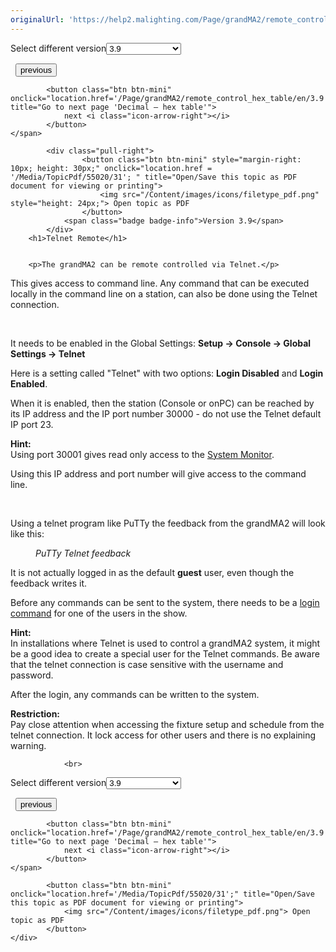 ```yaml
---
originalUrl: 'https://help2.malighting.com/Page/grandMA2/remote_control_telnet/en/3.9'
---
```


<div class="topic-navigation">

<div class="pull-right">
	<span class="pull-left">


<div class="pull-left">
<form action="/Topic/SetCurrentVersionNumber" class="form-inline" id="frmTagSelector" method="post">	<span class="form-mini">
		<div class="input-prepend"><span class="add-on">Select different version</span><select autocomplete="off" id="versionNumberId" name="versionNumberId" onchange="$(this).closest('#frmTagSelector').submit();" style="width: 120px;"><option value="">- latest -</option>
<option value="6">3.3</option>
<option value="14">3.4</option>
<option value="18">3.5</option>
<option value="21">3.6</option>
<option value="23">3.7</option>
<option value="27">3.8</option>
<option selected="selected" value="31">3.9</option>
</select></div>
		<input data-val="true" data-val-number="The field Int32 must be a number." data-val-required="The Int32 field is required." id="ProductId" name="ProductId" type="hidden" value="11">
		<input id="CurrentGuid" name="CurrentGuid" type="hidden" value="7c55db7a-ae4b-4bcd-8d3f-d2babc1d615e">
	</span>
</form></div>&nbsp;	</span>
	<span class="pull-right" style="white-space: nowrap;">
			<button class="btn btn-mini" onclick="location.href='/Page/grandMA2/remote_control_web_remote/en/3.9'; " title="Go to previous page 'Web remote'">
				<i class="icon-arrow-left"></i> previous
			</button>

			<button class="btn btn-mini" onclick="location.href='/Page/grandMA2/remote_control_hex_table/en/3.9';" title="Go to next page 'Decimal – hex table'">
				next <i class="icon-arrow-right"></i> 
			</button>
	</span>
</div>
<div class="clear-fix" style="margin-bottom: 10px"></div>
</div>

		
			<div class="pull-right">
					<button class="btn btn-mini" style="margin-right: 10px; height: 30px;" onclick="location.href = '/Media/TopicPdf/55020/31'; " title="Open/Save this topic as PDF document for viewing or printing">
						<img src="/Content/images/icons/filetype_pdf.png" style="height: 24px;"> Open topic as PDF
					</button>
				<span class="badge badge-info">Version 3.9</span>
			</div>
		<h1>Telnet Remote</h1>


		<p>The grandMA2 can be remote controlled via Telnet.</p>

<p>This gives access to command line. Any command that can be executed locally in the command line on a station, can also be done using the Telnet connection.</p>

<p>&nbsp;</p>

<p>It needs to be enabled in the Global Settings: <strong>Setup -&gt; Console -&gt; Global Settings -&gt; Telnet</strong></p>

<p>Here is a setting called "Telnet" with two options: <strong>Login Disabled</strong> and <strong>Login Enabled</strong>.</p>

<p>When it is enabled, then the station (Console or onPC) can be reached by its IP address and the IP port number 30000 - do not use the Telnet default IP port 23.</p>

<div class="tip"><strong>Hint:</strong><br>
Using port 30001 gives read only access to the <a href="/Topic/ce158a89-7615-4b86-aba4-a0f2abc4b931">System Monitor</a>.</div>

<p>Using this IP address and port number will give access to the command line.</p>

<p>&nbsp;</p>

<p>Using a telnet program like PuTTy the feedback from the grandMA2 will look like this:</p>

<figure class="caption"><img alt="" src="/Media/Image/img_putty_v3-3.png">
<figcaption><em>PuTTy Telnet feedback</em></figcaption>
</figure>

<p>It is not actually logged in as the default <strong>guest</strong> user, even though the feedback writes it.</p>

<p>Before any commands can be sent to the system, there needs to be a <a href="/Topic/eefc99e4-ece3-42fc-a3a0-76e8999aa9d5">login command</a> for one of the users in the show.</p>

<div class="tip"><strong>Hint:</strong><br>
In installations where Telnet is used to control a grandMA2 system, it might be a good idea to create a special user for the Telnet commands. Be aware that the telnet connection is case sensitive with the username and password.</div>

<p>After the login, any commands can be written to the system.</p>

<div class="restriction"><strong>Restriction:</strong><br>
Pay close attention when accessing the fixture setup and schedule from the telnet connection. It lock access for other users and there is no explaining warning.</div>


				<br>
<div class="topic-navigation">

<div class="pull-right">
	<span class="pull-left">


<div class="pull-left">
<form action="/Topic/SetCurrentVersionNumber" class="form-inline" id="frmTagSelector" method="post">	<span class="form-mini">
		<div class="input-prepend"><span class="add-on">Select different version</span><select autocomplete="off" id="versionNumberId" name="versionNumberId" onchange="$(this).closest('#frmTagSelector').submit();" style="width: 120px;"><option value="">- latest -</option>
<option value="6">3.3</option>
<option value="14">3.4</option>
<option value="18">3.5</option>
<option value="21">3.6</option>
<option value="23">3.7</option>
<option value="27">3.8</option>
<option selected="selected" value="31">3.9</option>
</select></div>
		<input data-val="true" data-val-number="The field Int32 must be a number." data-val-required="The Int32 field is required." id="ProductId" name="ProductId" type="hidden" value="11">
		<input id="CurrentGuid" name="CurrentGuid" type="hidden" value="7c55db7a-ae4b-4bcd-8d3f-d2babc1d615e">
	</span>
</form></div>&nbsp;	</span>
	<span class="pull-right" style="white-space: nowrap;">
			<button class="btn btn-mini" onclick="location.href='/Page/grandMA2/remote_control_web_remote/en/3.9'; " title="Go to previous page 'Web remote'">
				<i class="icon-arrow-left"></i> previous
			</button>

			<button class="btn btn-mini" onclick="location.href='/Page/grandMA2/remote_control_hex_table/en/3.9';" title="Go to next page 'Decimal – hex table'">
				next <i class="icon-arrow-right"></i> 
			</button>
	</span>
</div>
	<div class="clear-fix"></div>
	<div class="pull-right">
	
			<button class="btn btn-mini" onclick="location.href='/Media/TopicPdf/55020/31';" title="Open/Save this topic as PDF document for viewing or printing">
				<img src="/Content/images/icons/filetype_pdf.png"> Open topic as PDF
			</button>
	</div>
<div class="clear-fix" style="margin-bottom: 10px"></div>
</div>

	
